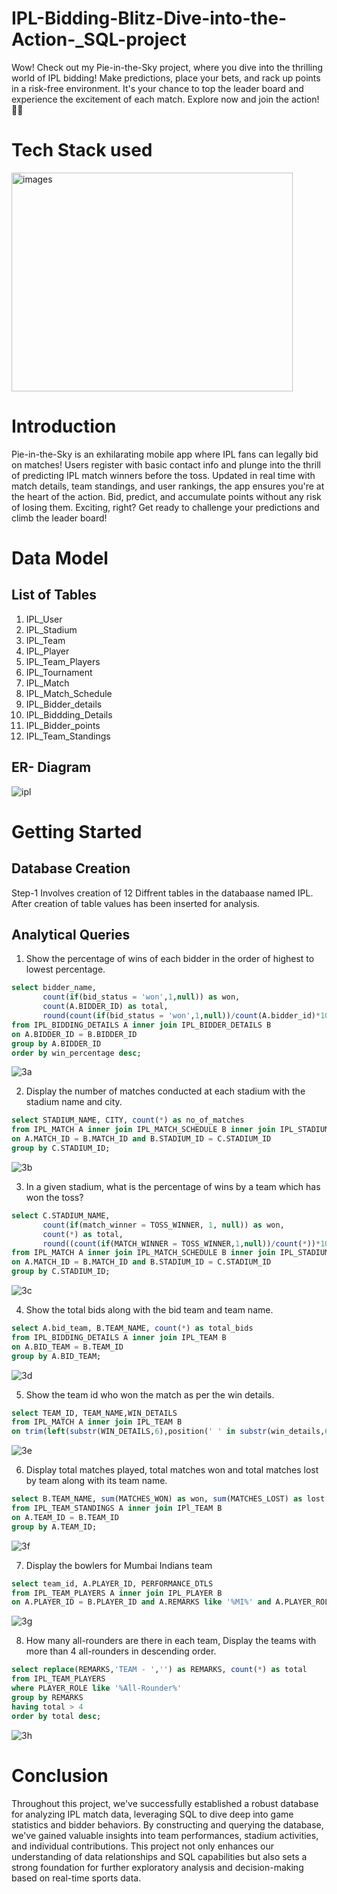 # IPL-Bidding-Blitz-Dive-into-the-Action-_SQL-project
Wow! Check out my Pie-in-the-Sky project, where you dive into the thrilling world of IPL bidding! Make predictions, place your bets, and rack up points in a risk-free environment. It's your chance to top the leader board and experience the excitement of each match. Explore now and join the action! 🏏✨

# Tech Stack used
<img src="https://github.com/Abdulmalik25/Travego_Travelers_Sql--Project/assets/153974173/fe50efa7-c836-4213-b20f-0b89ad397eb9" alt="images" width="450" height="350">

# Introduction
Pie-in-the-Sky is an exhilarating mobile app where IPL fans can legally bid on matches! Users register with basic contact info and plunge into the thrill of predicting IPL match winners before the toss. Updated in real time with match details, team standings, and user rankings, the app ensures you're at the heart of the action. Bid, predict, and accumulate points without any risk of losing them. Exciting, right? Get ready to challenge your predictions and climb the leader board!

# Data Model
## List of Tables
1. IPL_User
2. IPL_Stadium
3. IPL_Team
4. IPL_Player
5. IPL_Team_Players
6. IPL_Tournament
7. IPL_Match
8. IPL_Match_Schedule
9. IPL_Bidder_details
10. IPL_Biddding_Details
11. IPL_Bidder_points
12. IPL_Team_Standings

## ER- Diagram
![ipl](https://github.com/Abdulmalik25/IPL-Bidding-Blitz-Dive-into-the-Action-_SQL-project/assets/153974173/3885ede5-4b99-4963-ab0a-c3ac8099dc12)

# Getting Started
## Database Creation
Step-1  Involves creation of 12 Diffrent tables in the databaase named IPL.
 After creation of table values has been inserted for analysis.

## Analytical Queries
1. Show the percentage of wins of each bidder in the order of highest to lowest
percentage.
``` sql
select bidder_name,
       count(if(bid_status = 'won',1,null)) as won,
       count(A.BIDDER_ID) as total,
       round(count(if(bid_status = 'won',1,null))/count(A.bidder_id)*100,2) as win_percentage
from IPL_BIDDING_DETAILS A inner join IPL_BIDDER_DETAILS B
on A.BIDDER_ID = B.BIDDER_ID
group by A.BIDDER_ID
order by win_percentage desc;
```
![3a](https://github.com/Abdulmalik25/IPL-Bidding-Blitz-Dive-into-the-Action-_SQL-project/assets/153974173/8e208e67-5c4c-4cda-9e85-1fd4f49f67f2)


2. Display the number of matches conducted at each stadium with the stadium name and city.
``` sql
select STADIUM_NAME, CITY, count(*) as no_of_matches
from IPL_MATCH A inner join IPL_MATCH_SCHEDULE B inner join IPL_STADIUM C
on A.MATCH_ID = B.MATCH_ID and B.STADIUM_ID = C.STADIUM_ID
group by C.STADIUM_ID;
```
![3b](https://github.com/Abdulmalik25/IPL-Bidding-Blitz-Dive-into-the-Action-_SQL-project/assets/153974173/e41ba91d-826d-48bd-859f-276da441edaf)

3. In a given stadium, what is the percentage of wins by a team which has won the
toss?
``` sql
select C.STADIUM_NAME,
       count(if(match_winner = TOSS_WINNER, 1, null)) as won,
       count(*) as total,
       round((count(if(MATCH_WINNER = TOSS_WINNER,1,null))/count(*))*100,2) as won_percentage
from IPL_MATCH A inner join IPL_MATCH_SCHEDULE B inner join IPL_STADIUM C
on A.MATCH_ID = B.MATCH_ID and B.STADIUM_ID = C.STADIUM_ID
group by C.STADIUM_ID;
```
![3c](https://github.com/Abdulmalik25/IPL-Bidding-Blitz-Dive-into-the-Action-_SQL-project/assets/153974173/7cfb90af-862b-402b-b3f0-fbb59658733a)

4. Show the total bids along with the bid team and team name.
``` sql
select A.bid_team, B.TEAM_NAME, count(*) as total_bids
from IPL_BIDDING_DETAILS A inner join IPL_TEAM B
on A.BID_TEAM = B.TEAM_ID
group by A.BID_TEAM;
```
![3d](https://github.com/Abdulmalik25/IPL-Bidding-Blitz-Dive-into-the-Action-_SQL-project/assets/153974173/a076edfe-9abb-448c-8288-d6db7c089a2f)

5. Show the team id who won the match as per the win details.
``` sql
select TEAM_ID, TEAM_NAME,WIN_DETAILS
from IPL_MATCH A inner join IPL_TEAM B
on trim(left(substr(WIN_DETAILS,6),position(' ' in substr(win_details,6)))) = B.REMARKS; -- won the match as per win_details;
```
![3e](https://github.com/Abdulmalik25/IPL-Bidding-Blitz-Dive-into-the-Action-_SQL-project/assets/153974173/ce00d570-a645-4eb5-9d8c-1a4ee51cba33)


6. Display total matches played, total matches won and total matches lost by team
along with its team name.
``` sql
select B.TEAM_NAME, sum(MATCHES_WON) as won, sum(MATCHES_LOST) as lost, sum(MATCHES_PLAYED) as total
from IPL_TEAM_STANDINGS A inner join IPl_TEAM B
on A.TEAM_ID = B.TEAM_ID
group by A.TEAM_ID;
```
![3f](https://github.com/Abdulmalik25/IPL-Bidding-Blitz-Dive-into-the-Action-_SQL-project/assets/153974173/5c1e13c5-6c7f-4130-8164-7d147edaeb7d)

7. Display the bowlers for Mumbai Indians team
``` sql
select team_id, A.PLAYER_ID, PERFORMANCE_DTLS
from IPL_TEAM_PLAYERS A inner join IPL_PLAYER B
on A.PLAYER_ID = B.PLAYER_ID and A.REMARKS like '%MI%' and A.PLAYER_ROLE like '%Bowler%';
```
![3g](https://github.com/Abdulmalik25/IPL-Bidding-Blitz-Dive-into-the-Action-_SQL-project/assets/153974173/35375d57-f647-4a1e-a026-1e82f59f2630)

8. How many all-rounders are there in each team, Display the teams with more than 4 all-rounders in descending order.
``` sql
select replace(REMARKS,'TEAM - ','') as REMARKS, count(*) as total
from IPL_TEAM_PLAYERS
where PLAYER_ROLE like '%All-Rounder%'
group by REMARKS
having total > 4
order by total desc;
```
![3h](https://github.com/Abdulmalik25/IPL-Bidding-Blitz-Dive-into-the-Action-_SQL-project/assets/153974173/a340ae46-6a6e-42f3-a3fd-9cd2b13ebe23)


# Conclusion
Throughout this project, we've successfully established a robust database for analyzing IPL match data, leveraging SQL to dive deep into game statistics and bidder behaviors. By constructing and querying the database, we've gained valuable insights into team performances, stadium activities, and individual contributions. This project not only enhances our understanding of data relationships and SQL capabilities but also sets a strong foundation for further exploratory analysis and decision-making based on real-time sports data.


